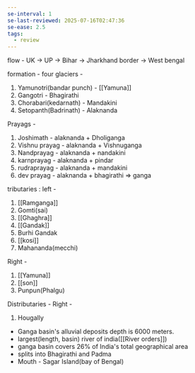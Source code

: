 ```yaml
---
se-interval: 1
se-last-reviewed: 2025-07-16T02:47:36
se-ease: 2.5
tags:
  - review
---
```

flow - UK -> UP -> Bihar -> Jharkhand border -> West bengal

formation - 
four glaciers -
1. Yamunotri(bandar punch) - [[Yamuna]]
2. Gangotri - Bhagirathi
3. Chorabari(kedarnath) - Mandakini
4. Setopanth(Badrinath) - Alaknanda

Prayags - 
1. Joshimath - alaknanda + Dholiganga
2. Vishnu prayag - alaknanda + Vishnuganga
3. Nandprayag - alaknanda + nandakini
4. karnprayag - alaknanda + pindar
5. rudraprayag - alaknanda + mandakini
6. dev prayag - alaknanda + bhagirathi => ganga

tributaries :
left - 
1. [[Ramganga]]
2. Gomti(sai)
3. [[Ghaghra]]
4. [[Gandak]]
5. Burhi Gandak
6. [[kosi]]
7. Mahananda(mecchi)

Right -
1. [[Yamuna]]
2. [[son]]
3. Punpun(Phalgu)

Distributaries - 
Right - 
1. Hougally

- Ganga basin's alluvial deposits depth is 6000 meters.
- largest(length, basin) river of india([[River orders]])
- ganga basin covers 26% of India's total geographical area
- splits into Bhagirathi and Padma
- Mouth - Sagar Island(bay of Bengal)
